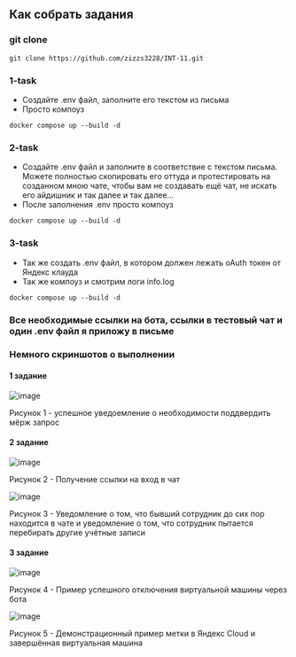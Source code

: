 ## Как собрать задания
### git clone 
```
git clone https://github.com/zizzs3228/INT-11.git
```
### 1-task
+ Создайте .env файл, заполните его текстом из письма
+ Просто компоуз
```
docker compose up --build -d
```
### 2-task
+ Создайте .env файл и заполните в соответствие с текстом письма. Можете полностью скопировать его оттуда и протестировать на созданном мною чате, чтобы вам не создавать ещё чат, не искать его айдишник и так далее и так далее...
+ После заполнения .env просто компоуз
```
docker compose up --build -d
```
### 3-task
+ Так же создать .env файл, в котором должен лежать oAuth токен от Яндекс клауда
+ Так же компоуз и смотрим логи info.log
```
docker compose up --build -d
```

### Все необходимые ссылки на бота, ссылки в тестовый чат и один .env файл я приложу в письме
### Немного скриншотов о выполнении
#### 1 задание
![image](https://github.com/zizzs3228/INT-11/assets/73750173/c56923e1-ff9f-4f79-a4ca-937d73873ef8)

Рисунок 1 - успешное уведоемление о необходимости поддвердить мёрж запрос

#### 2 задание
![image](https://github.com/zizzs3228/INT-11/assets/73750173/59c0a08b-91ee-4f76-8897-a01fb83e370c)

Рисунок 2 - Получение ссылки на вход в чат

![image](https://github.com/zizzs3228/INT-11/assets/73750173/382737fa-2332-4282-a13f-3253672e4afe)

Рисунок 3 - Уведомление о том, что бывший сотрудник до сих пор находится в чате и уведомление о том, что сотрудник пытается перебирать другие учётные записи

#### 3 задание

![image](https://github.com/zizzs3228/INT-11/assets/73750173/f3673da8-b10d-495d-be4d-0b6dec5668d2)

Рисунок 4 - Пример успешного отключения виртуальной машины через бота

![image](https://github.com/zizzs3228/INT-11/assets/73750173/e5afcafb-69bc-4469-b31c-e3197969bed7)

Рисунок 5 - Демонстрационный пример метки в Яндекс Cloud и завершённая виртуальная машина
